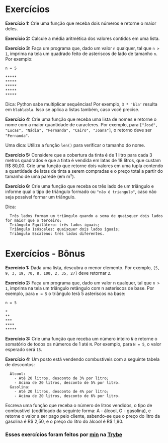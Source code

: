 # Exercícios

__Exercício 1:__ Crie uma função que receba dois números e retorne o maior deles.

__Exercício 2:__ Calcule a média aritmética dos valores contidos em uma lista.

__Exercício 3:__ Faça um programa que, dado um valor `n` qualquer, tal que `n > 1`, imprima na tela um quadrado feito de asteriscos de lado de tamanho `n`. Por exemplo:

```
n = 5

*****
*****
*****
*****
*****
```

Dica: Python sabe multiplicar sequências! Por exemplo, `3 * 'bla'` resulta em `blablabla`. Isso se aplica a listas também, caso você precise.

__Exercício 4:__ Crie uma função que receba uma lista de nomes e retorne o nome com a maior quantidade de caracteres. Por exemplo, para `["José", "Lucas", "Nádia", "Fernanda", "Cairo", "Joana"]`, o retorno deve ser `"Fernanda"`.

Uma dica: Utilize a função `len()` para verificar o tamanho do nome.

__Exercício 5:__ Considere que a cobertura da tinta é de 1 litro para cada 3 metros quadrados e que a tinta é vendida em latas de 18 litros, que custam R$ 80,00. Crie uma função que retorne dois valores em uma tupla contendo a quantidade de latas de tinta a serem compradas e o preço total a partir do tamanho de uma parede (em m²).

__Exercício 6:__ Crie uma função que receba os três lado de um triângulo e informe qual o tipo de triângulo formado ou `"não é triangulo"`, caso não seja possível formar um triângulo.

Dica:
```
  Três lados formam um triângulo quando a soma de quaisquer dois lados for maior que o terceiro;
  Triângulo Equilátero: três lados iguais;
  Triângulo Isósceles: quaisquer dois lados iguais;
  Triângulo Escaleno: três lados diferentes.
```

# Exercícios - Bônus

__Exercício 1:__ Dada uma lista, descubra o menor elemento. Por exemplo, `[5, 9, 3, 19, 70, 8, 100, 2, 35, 27]` deve retornar `2`.

__Exercício 2:__ Faça um programa que, dado um valor n qualquer, tal que `n > 1`, imprima na tela um triângulo retângulo com n asteriscos de base. Por exemplo, para `n = 5` o triângulo terá 5 asteriscos na base:

```
n = 5

*
**
***
****
*****
```

__Exercício 3:__ Crie uma função que receba um número inteiro `N` e retorne o somatório de todos os números de 1 até `N`. Por exemplo, para `N = 5`, o valor esperado será `15`.

__Exercício 4:__ Um posto está vendendo combustíveis com a seguinte tabela de descontos:

```
  Álcool:
    - Até 20 litros, desconto de 3% por litro;
    - Acima de 20 litros, desconto de 5% por litro.
  Gasolina:
    - Até 20 litros, desconto de 4% por litro;
    - Acima de 20 litros, desconto de 6% por litro.
```

Escreva uma função que receba o número de litros vendidos, o tipo de combustível (codificado da seguinte forma: A - álcool, G - gasolina), e retorne o valor a ser pago pelo cliente, sabendo-se que o preço do litro da gasolina é R$ 2,50, e o preço do litro do álcool é R$ 1,90.

### Esses exercícios foram feitos por [min](https://www.linkedin.com/in/jonathan-r-andrade/) na [Trybe](https://www.betrybe.com/)
